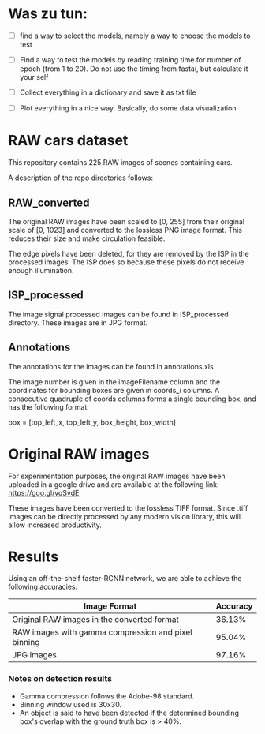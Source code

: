 # Was zu tun:

- [ ] find a way to select the models, namely a way to choose the models to test
- [ ] Find a way to test the models by reading training time for number of epoch (from 1 to 20). Do not use the timing from fastai, but calculate it your self
- [ ] Collect everything in a dictionary and save it as txt file
- [ ] Plot everything in a nice way. Basically, do some data visualization



# RAW cars dataset

This repository contains 225 RAW images of scenes containing cars.

A description of the repo directories follows:

## RAW_converted
The original RAW images have been scaled to [0, 255] from their original scale of [0, 1023] and converted to the lossless PNG image format. This reduces their size and make circulation feasible. 

The edge pixels have been deleted, for they are removed by the ISP in the processed images. The ISP does so because these pixels do not receive enough illumination.

## ISP_processed
The image signal processed images can be found in ISP_processed directory. These images are in JPG format.

## Annotations
The annotations for the images can be found in annotations.xls

The image number is given in the imageFilename column and the coordinates for bounding boxes are given in coords_i columns.
A consecutive quadruple of coords columns forms a single bounding box, and has the following format:

box = [top_left_x, top_left_y, box_height, box_width]

# Original RAW images
For experimentation purposes, the original RAW images have been uploaded in a google drive and are available at the following link: https://goo.gl/vqSvdE

These images have been converted to the lossless TIFF format. Since .tiff images can be directly processed by any modern vision library, this will allow increased productivity.

# Results
Using an off-the-shelf faster-RCNN network, we are able to achieve the following accuracies:

| Image Format | Accuracy |
| --- | --- |
| Original RAW images in the converted format | 36.13% |
| RAW images with gamma compression and pixel binning | 95.04% |
| JPG images | 97.16% |

### Notes on detection results
- Gamma compression follows the Adobe-98 standard.
- Binning window used is 30x30.
- An object is said to have been detected if the determined bounding box's overlap with the ground truth box is > 40%.
